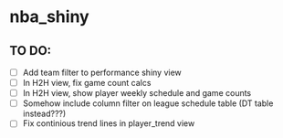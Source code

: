 # nba_shiny

## TO DO:
- [ ] Add team filter to performance shiny view
- [ ] In H2H view, fix game count calcs
- [ ] In H2H view, show player weekly schedule and game counts
- [ ] Somehow include column filter on league schedule table (DT table instead???)
- [ ] Fix continious trend lines in player_trend view
